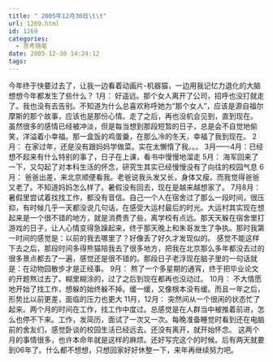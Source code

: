 ```yaml
---
title: " 2005年12月30日\t\t"
url: 1269.html
id: 1269
categories:
  - 思考随笔
date: 2005-12-30 14:24:12
tags:
---
```


今年终于快要过去了，让我一边看着动画片-机器猫，一边用我记忆力退化的大脑想想今年都发生了些什么？ 1月： 好遥远。那个女人离开了公司，招呼也没打就走了。我也没有去告别。不知道为什么总喜欢称呼她为“那个女人”，应该是源自福尔摩斯的那个故事，应该也是那份心情。走了之后，再也没机会见到，直到现在。 虽然很多的感情已经被冲淡，但是每当想到那段短暂的日子，总是会不自觉地偷笑，洋溢着小幸福。那一盒饭的鸡蛋羹，在那么冷的冬天，幸福了我到现在。 2月： 在家过年，还是没有跟妈妈学做菜。实在太懒惰了我。。。 3月——4月：已经想不起来有什么特别的事了，日子在上课，看书中慢慢地溜走 5月： 海军回来了一下，又勾起了对本科生活的怀念，研究生其实已经慢慢没有了向往的校园气息 6月： 爸爸出差，来北京顺便看我。老爸说我头发又长，身体又瘦。而我觉得爸爸又老了。不知道妈妈怎么样了。暑假没有回去，现在是越来越想家了。 7月8月： 暑假里尝试着找找工作，都没有音信。自己一个人在宿舍过了那么一段时间，很压抑，有时候几乎一天都没说几句话，在感受大运村最后的时光。大运村其实现在想起来是一个很不错的地方，就是消费贵了些，离学校有点远。那天天躲在宿舍里打游戏的日子，让人心情变得急躁起来，终于那天晚上和朱哥发生了争执。那时我第一时间的感觉是：以前的我去哪里了？好像丢了好久才发现似的。 感觉不能这样下去之后，那段时间多得熊猫陪我去了很多地方，把我在北京那么多年都没去过的很多景点都去了一遍，感觉还是很不错的。那段日子老浮现在脑子里的一句话就是：在动物园散步才是正经事。 9月： 熬了一个多星期的通宵，终于把毕业论文的开题熬过去了。糊里糊涂的，过了之后到现在都再也没动过。 10月： 不大情愿地开始了找工作，想躲的始终躲不掉。缓一缓，又像根本没有缓。而且一年之后，形势比以前更差，面临的压力也更大 11月，12月： 突然间从一个很闲的状态忙了起来。两个月的时间在工作，找工作中度过。总感觉是在人群当中被推着前进，怎么也停不下来。工作，发简历，面试了一次又一次。每晚准备睡觉时看到还在电脑前的舍友们，感觉卧谈的校园生活已经远去。还没有离开，就开始怀念。 这两个月的事情很多，也许本命年就是这样的麻烦。还好写完这个的时候。后有两天就要到06年了。什么都不想想，只想回家好好休整一下，来年再继续努力吧。